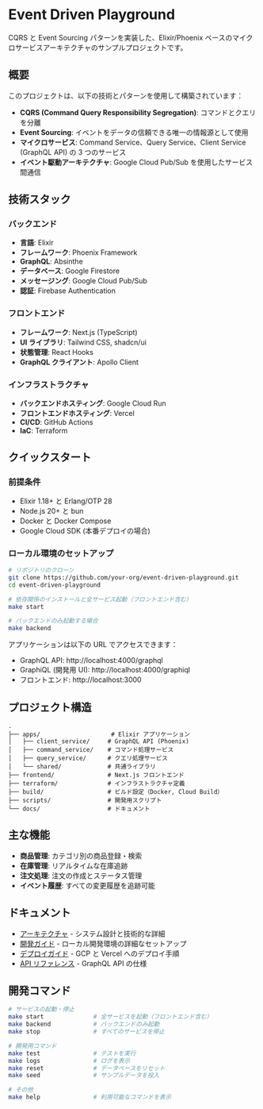 # Event Driven Playground

CQRS と Event Sourcing パターンを実装した、Elixir/Phoenix ベースのマイクロサービスアーキテクチャのサンプルプロジェクトです。

## 概要

このプロジェクトは、以下の技術とパターンを使用して構築されています：

- **CQRS (Command Query Responsibility Segregation)**: コマンドとクエリを分離
- **Event Sourcing**: イベントをデータの信頼できる唯一の情報源として使用
- **マイクロサービス**: Command Service、Query Service、Client Service (GraphQL API) の 3 つのサービス
- **イベント駆動アーキテクチャ**: Google Cloud Pub/Sub を使用したサービス間通信

## 技術スタック

### バックエンド

- **言語**: Elixir
- **フレームワーク**: Phoenix Framework
- **GraphQL**: Absinthe
- **データベース**: Google Firestore
- **メッセージング**: Google Cloud Pub/Sub
- **認証**: Firebase Authentication

### フロントエンド

- **フレームワーク**: Next.js (TypeScript)
- **UI ライブラリ**: Tailwind CSS, shadcn/ui
- **状態管理**: React Hooks
- **GraphQL クライアント**: Apollo Client

### インフラストラクチャ

- **バックエンドホスティング**: Google Cloud Run
- **フロントエンドホスティング**: Vercel
- **CI/CD**: GitHub Actions
- **IaC**: Terraform

## クイックスタート

### 前提条件

- Elixir 1.18+ と Erlang/OTP 28
- Node.js 20+ と bun
- Docker と Docker Compose
- Google Cloud SDK (本番デプロイの場合)

### ローカル環境のセットアップ

```bash
# リポジトリのクローン
git clone https://github.com/your-org/event-driven-playground.git
cd event-driven-playground

# 依存関係のインストールと全サービス起動（フロントエンド含む）
make start

# バックエンドのみ起動する場合
make backend
```

アプリケーションは以下の URL でアクセスできます：

- GraphQL API: http://localhost:4000/graphql
- GraphiQL (開発用 UI): http://localhost:4000/graphiql
- フロントエンド: http://localhost:3000

## プロジェクト構造

```
.
├── apps/                    # Elixir アプリケーション
│   ├── client_service/     # GraphQL API (Phoenix)
│   ├── command_service/    # コマンド処理サービス
│   ├── query_service/      # クエリ処理サービス
│   └── shared/             # 共通ライブラリ
├── frontend/               # Next.js フロントエンド
├── terraform/              # インフラストラクチャ定義
├── build/                  # ビルド設定（Docker, Cloud Build）
├── scripts/                # 開発用スクリプト
└── docs/                   # ドキュメント
```

## 主な機能

- **商品管理**: カテゴリ別の商品登録・検索
- **在庫管理**: リアルタイムな在庫追跡
- **注文処理**: 注文の作成とステータス管理
- **イベント履歴**: すべての変更履歴を追跡可能

## ドキュメント

- [アーキテクチャ](docs/architecture.md) - システム設計と技術的な詳細
- [開発ガイド](docs/development.md) - ローカル開発環境の詳細なセットアップ
- [デプロイガイド](docs/deployment.md) - GCP と Vercel へのデプロイ手順
- [API リファレンス](docs/api-reference.md) - GraphQL API の仕様

## 開発コマンド

```bash
# サービスの起動・停止
make start              # 全サービスを起動（フロントエンド含む）
make backend            # バックエンドのみ起動
make stop               # すべてのサービスを停止

# 開発用コマンド
make test               # テストを実行
make logs               # ログを表示
make reset              # データベースをリセット
make seed               # サンプルデータを投入

# その他
make help               # 利用可能なコマンドを表示
```
